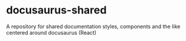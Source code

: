 # docusaurus-shared
A repository for shared documentation styles, components and the like centered around docusaurus (React)

